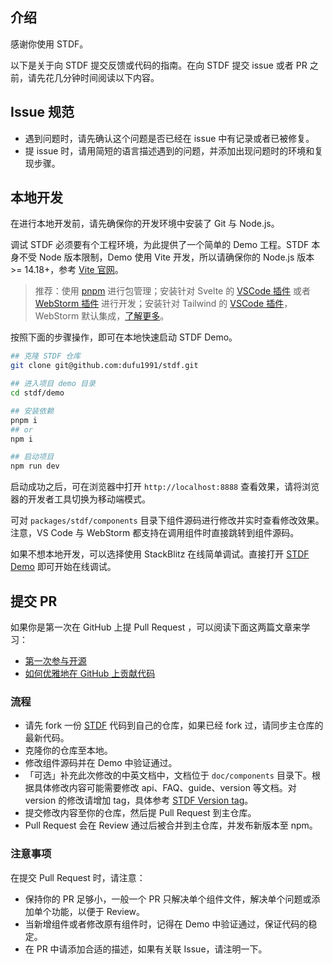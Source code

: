 ## 介绍

感谢你使用 STDF。

以下是关于向 STDF 提交反馈或代码的指南。在向 STDF 提交 issue 或者 PR 之前，请先花几分钟时间阅读以下内容。

## Issue 规范

-   遇到问题时，请先确认这个问题是否已经在 issue 中有记录或者已被修复。
-   提 issue 时，请用简短的语言描述遇到的问题，并添加出现问题时的环境和复现步骤。

## 本地开发

在进行本地开发前，请先确保你的开发环境中安装了 Git 与 Node.js。

调试 STDF 必须要有个工程环境，为此提供了一个简单的 Demo 工程。STDF 本身不受 Node 版本限制，Demo 使用 Vite 开发，所以请确保你的 Node.js 版本 >= 14.18+，参考 [Vite 官网](https://cn.vitejs.dev/guide/#scaffolding-your-first-vite-project)。

> 推荐：使用 [pnpm](https://pnpm.io/zh) 进行包管理；安装针对 Svelte 的 [VSCode 插件](https://marketplace.visualstudio.com/items?itemName=svelte.svelte-vscode) 或者 [WebStorm 插件](https://plugins.jetbrains.com/plugin/12375-svelte) 进行开发；安装针对 Tailwind 的 [VSCode 插件](https://marketplace.visualstudio.com/items?itemName=bradlc.vscode-tailwindcss)，WebStorm 默认集成，[了解更多](https://www.jetbrains.com/help/webstorm/tailwind-css.html)。

按照下面的步骤操作，即可在本地快速启动 STDF Demo。

```bash
## 克隆 STDF 仓库
git clone git@github.com:dufu1991/stdf.git

## 进入项目 demo 目录
cd stdf/demo

## 安装依赖
pnpm i
## or
npm i

## 启动项目
npm run dev
```

启动成功之后，可在浏览器中打开 `http://localhost:8888` 查看效果，请将浏览器的开发者工具切换为移动端模式。

可对 `packages/stdf/components` 目录下组件源码进行修改并实时查看修改效果。注意，VS Code 与 WebStorm 都支持在调用组件时直接跳转到组件源码。

如果不想本地开发，可以选择使用 StackBlitz 在线简单调试。直接打开 [STDF Demo](https://stackblitz.com/github/dufu1991/demo-stdf) 即可开始在线调试。

## 提交 PR

如果你是第一次在 GitHub 上提 Pull Request ，可以阅读下面这两篇文章来学习：

-   [第一次参与开源](https://github.com/firstcontributions/first-contributions/blob/main/translations/README.zh-cn.md)
-   [如何优雅地在 GitHub 上贡献代码](https://segmentfault.com/a/1190000000736629)

### 流程

-   请先 fork 一份 [STDF](https://github.com/dufu1991/stdf) 代码到自己的仓库，如果已经 fork 过，请同步主仓库的最新代码。
-   克隆你的仓库至本地。
-   修改组件源码并在 Demo 中验证通过。
-   「可选」补充此次修改的中英文档中，文档位于 `doc/components` 目录下。根据具体修改内容可能需要修改 api、FAQ、guide、version 等文档。对 version 的修改请增加 tag，具体参考 [STDF Version tag](https://github.com/dufu1991/stdf/blob/main/doc/components/button/version.md?plain=1)。
-   提交修改内容至你的仓库，然后提 Pull Request 到主仓库。
-   Pull Request 会在 Review 通过后被合并到主仓库，并发布新版本至 npm。

### 注意事项

在提交 Pull Request 时，请注意：

-   保持你的 PR 足够小，一般一个 PR 只解决单个组件文件，解决单个问题或添加单个功能，以便于 Review。
-   当新增组件或者修改原有组件时，记得在 Demo 中验证通过，保证代码的稳定。
-   在 PR 中请添加合适的描述，如果有关联 Issue，请注明一下。
